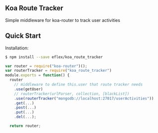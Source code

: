 ## Koa Route Tracker
  Simple middleware for koa-router to track user activities

## Quick Start

  Installation:

```bash
$ npm install --save eflex/koa_route_tracker
```


```javascript
var router = require("koa-router")();
var routerTracker = require("koa_route_tracker")
module.exports = function() {
  router
    // middleware to define this.user that route tracker needs
    .use(getUser)
    // routerTracker(urlParser, collection, [blackList])
    .use(routerTracker("mongodb://localhost:27017/userActivities"))
    .get(...)
    .post(...)
    .put(...)
    .del(...);

  return router;
```
